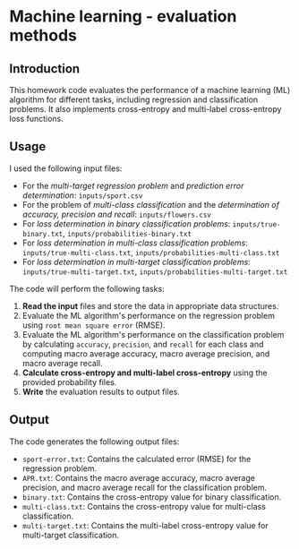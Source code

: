 # Machine learning - evaluation methods

## Introduction

This homework code evaluates the performance of a machine learning (ML) algorithm for different tasks, including regression and classification problems. It also implements cross-entropy and multi-label cross-entropy loss functions.

## Usage

I used the following input files:

- For the _multi-target regression problem_ and _prediction error determination_: `inputs/sport.csv`
- For the problem of _multi-class classification_ and the _determination of accuracy, precision and recall_: `inputs/flowers.csv`
- For _loss determination in binary classification problems_: `inputs/true-binary.txt`, `inputs/probabilities-binary.txt`
- For _loss determination in multi-class classification problems_: `inputs/true-multi-class.txt`, `inputs/probabilities-multi-class.txt`
- For _loss determination in multi-target classification problems_: `inputs/true-multi-target.txt`, `inputs/probabilities-multi-target.txt`

The code will perform the following tasks:

1. **Read the input** files and store the data in appropriate data structures.
2. Evaluate the ML algorithm's performance on the regression problem using `root mean square error` (RMSE).
3. Evaluate the ML algorithm's performance on the classification problem by calculating `accuracy`, `precision`, and `recall` for each class and computing macro average accuracy, macro average precision, and macro average recall.
4. **Calculate cross-entropy and multi-label cross-entropy** using the provided probability files.
5. **Write** the evaluation results to output files.

## Output

The code generates the following output files:

- `sport-error.txt`: Contains the calculated error (RMSE) for the regression problem.
- `APR.txt`: Contains the macro average accuracy, macro average precision, and macro average recall for the classification problem.
- `binary.txt`: Contains the cross-entropy value for binary classification.
- `multi-class.txt`: Contains the cross-entropy value for multi-class classification.
- `multi-target.txt`: Contains the multi-label cross-entropy value for multi-target classification.
